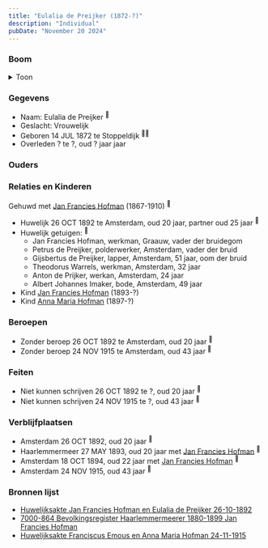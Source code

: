 ```yaml
---
title: "Eulalia de Preijker (1872-?)"
description: "Individual"
pubDate: "November 20 2024"
---
```


### Boom
<details><summary>Toon</summary>

![test](https://www.plantuml.com/plantuml/svg/bPDDR-8m48Rl_XMZSkW9AI6K04AqK2MxMssrQDkULYiqYQVWnh4Zsn525VzzdIPYKGyjlTcUhsVU6TzOXyRLfMIs4Af2WoLac1SResl5RxNK1fn1PRs9b6DRmGboON99xPdAoksXf38ZOzidwyYGTlkAs4dMNAAryCe0OAaD9_Eu5NcXoDhPh4IXvdE8s86nIrYzbRACjI4NIIrH2WIVUcL8l1HaBW0j_0Y2GJo4OtWlNIPH4laQhy-293_0R9fXjbzdsZb9qpc4GxXx-WdXE1x0WzDLvRrylXD_MzHIhb7nTMwqjPdsW3xm6guRjWxe3XMaNfHSa8Nl-hb4TGGQZW1wIPHUfSiFG0O1fCdIWunY-6OGwztd3548lsuV8Po40IpAHcIEfQVge6RJ7N4krAP9FsfTnvF16rWQ1C5a13qfDbkt9odrpiCTpkadlZgddo4iLh-RUj49sfcgTX0BfH3kqVX1lqTe9FryjkD9_FNYtGxr-vr6h9lX_uTEktwdnhjx6-15wl_nkyz9_JqQs0qfxd_MFm00)
</details>

### Gegevens
- Naam: Eulalia de Preijker <sup><a href="../s00457/" style="text-decoration:none" title="Huwelijksakte Jan Francies Hofman en Eulalia de Preijker 26-10-1892">:link:</a></sup>
- Geslacht: Vrouwelijk
- Geboren 14 JUL 1872 te Stoppeldijk <sup><a href="../s00457/" style="text-decoration:none" title="Huwelijksakte Jan Francies Hofman en Eulalia de Preijker 26-10-1892">:link:</a><a href="../s00458/" style="text-decoration:none" title="7000-864 Bevolkingsregister Haarlemmermeerer 1880-1899 Jan Francies Hofman">:link:</a></sup>
- Overleden ? te ?, oud ? jaar jaar 

### Ouders

### Relaties en Kinderen

Gehuwd met [Jan Francies Hofman](../i00246/) (1867-1910) <sup><a href="../s00457/" style="text-decoration:none" title="Huwelijksakte Jan Francies Hofman en Eulalia de Preijker 26-10-1892">:link:</a></sup>
- Huwelijk 26 OCT 1892 te Amsterdam, oud 20 jaar, partner oud 25 jaar <sup><a href="../s00457/" style="text-decoration:none" title="Huwelijksakte Jan Francies Hofman en Eulalia de Preijker 26-10-1892">:link:</a></sup>
- Huwelijk getuigen:  <sup><a href="../s00457/" style="text-decoration:none" title="Huwelijksakte Jan Francies Hofman en Eulalia de Preijker 26-10-1892">:link:</a></sup>
  - Jan Francies Hofman, werkman, Graauw, vader der bruidegom
  - Petrus de Preijker, polderwerker, Amsterdam, vader der bruid
  - Gijsbertus de Preijker, lapper, Amsterdam, 51 jaar, oom der bruid
  - Theodorus Warrels, werkman, Amsterdam, 32 jaar
  - Anton de Prijker, werkan, Amsterdam, 24 jaar
  - Albert Johannes Imaker, bode, Amsterdam, 49 jaar
- Kind [Jan Francies Hofman](../i00275/) (1893-?)
- Kind [Anna Maria Hofman](../i00276/) (1897-?)

### Beroepen
- Zonder beroep 26 OCT 1892 te Amsterdam, oud 20 jaar <sup><a href="../s00457/" style="text-decoration:none" title="Huwelijksakte Jan Francies Hofman en Eulalia de Preijker 26-10-1892">:link:</a></sup>
- Zonder beroep 24 NOV 1915 te Amsterdam, oud 43 jaar <sup><a href="../s00459/" style="text-decoration:none" title="Huwelijksakte Franciscus Emous en Anna Maria Hofman 24-11-1915 ">:link:</a></sup>

### Feiten
- Niet kunnen schrijven 26 OCT 1892 te ?, oud 20 jaar <sup><a href="../s00457/" style="text-decoration:none" title="Huwelijksakte Jan Francies Hofman en Eulalia de Preijker 26-10-1892">:link:</a></sup>
- Niet kunnen schrijven 24 NOV 1915 te ?, oud 43 jaar <sup><a href="../s00459/" style="text-decoration:none" title="Huwelijksakte Franciscus Emous en Anna Maria Hofman 24-11-1915 ">:link:</a></sup>

### Verblijfplaatsen
- Amsterdam  26 OCT 1892, oud 20 jaar  <sup><a href="../s00457/" style="text-decoration:none" title="Huwelijksakte Jan Francies Hofman en Eulalia de Preijker 26-10-1892">:link:</a></sup>
- Haarlemmermeer  27 MAY 1893, oud 20 jaar met [Jan Francies Hofman](../i00246/) <sup><a href="../s00458/" style="text-decoration:none" title="7000-864 Bevolkingsregister Haarlemmermeerer 1880-1899 Jan Francies Hofman">:link:</a></sup>
- Amsterdam  18 OCT 1894, oud 22 jaar met [Jan Francies Hofman](../i00246/) <sup><a href="../s00458/" style="text-decoration:none" title="7000-864 Bevolkingsregister Haarlemmermeerer 1880-1899 Jan Francies Hofman">:link:</a></sup>
- Amsterdam  24 NOV 1915, oud 43 jaar  <sup><a href="../s00459/" style="text-decoration:none" title="Huwelijksakte Franciscus Emous en Anna Maria Hofman 24-11-1915 ">:link:</a></sup>

### Bronnen lijst
- [Huwelijksakte Jan Francies Hofman en Eulalia de Preijker 26-10-1892](../s00457/)
- [7000-864 Bevolkingsregister Haarlemmermeerer 1880-1899 Jan Francies Hofman](../s00458/)
- [Huwelijksakte Franciscus Emous en Anna Maria Hofman 24-11-1915 ](../s00459/)